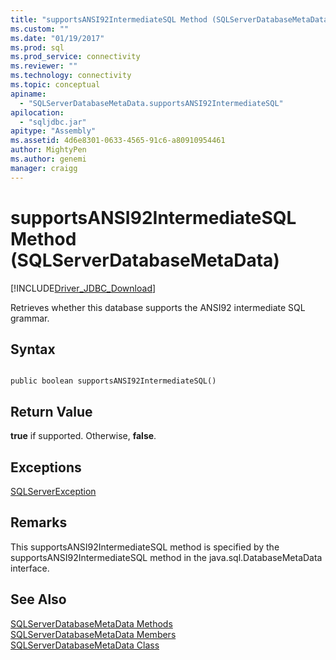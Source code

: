 ```yaml
---
title: "supportsANSI92IntermediateSQL Method (SQLServerDatabaseMetaData) | Microsoft Docs"
ms.custom: ""
ms.date: "01/19/2017"
ms.prod: sql
ms.prod_service: connectivity
ms.reviewer: ""
ms.technology: connectivity
ms.topic: conceptual
apiname: 
  - "SQLServerDatabaseMetaData.supportsANSI92IntermediateSQL"
apilocation: 
  - "sqljdbc.jar"
apitype: "Assembly"
ms.assetid: 4d6e8301-0633-4565-91c6-a80910954461
author: MightyPen
ms.author: genemi
manager: craigg
---
```

# supportsANSI92IntermediateSQL Method (SQLServerDatabaseMetaData)
[!INCLUDE[Driver_JDBC_Download](../../../includes/driver_jdbc_download.md)]

  Retrieves whether this database supports the ANSI92 intermediate SQL grammar.  
  
## Syntax  
  
```  
  
public boolean supportsANSI92IntermediateSQL()  
```  
  
## Return Value  
 **true** if supported. Otherwise, **false**.  
  
## Exceptions  
 [SQLServerException](../../../connect/jdbc/reference/sqlserverexception-class.md)  
  
## Remarks  
 This supportsANSI92IntermediateSQL method is specified by the supportsANSI92IntermediateSQL method in the java.sql.DatabaseMetaData interface.  
  
## See Also  
 [SQLServerDatabaseMetaData Methods](../../../connect/jdbc/reference/sqlserverdatabasemetadata-methods.md)   
 [SQLServerDatabaseMetaData Members](../../../connect/jdbc/reference/sqlserverdatabasemetadata-members.md)   
 [SQLServerDatabaseMetaData Class](../../../connect/jdbc/reference/sqlserverdatabasemetadata-class.md)  
  
  
